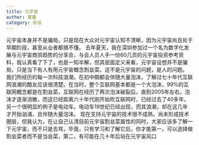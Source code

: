 ```yaml
---
title: 元宇宙
author: 寓庸
category: 杂谈
---
```

元宇宙本身并不是骗局，只是现在大众对元宇宙认知不清晰，因为元宇宙尚且处于早期阶段，甚至从业者都搞不懂。 去年夏天，我在深圳参加过一个名为数字化发展与元宇宙商贸趋势的分享会，与会人员人手一份60几页的元宇宙投资参考资料，我认真看了下了，也是一知半解，但其层面定义来看，元宇宙设想并不是骗局，只是当下有人有用元宇宙概念割韭菜。这不是元宇宙的问题，是人的问题。 我们所经历的每一次科技浪潮，在初中期都会伴随大量泡沫，了解过七十年代互联网浪潮的酷友应该很清楚。在当时，整个互联网基本都是一个大泡沫，99%的互联网概念都是在割韭菜，互联网在经历了两次泡沫破裂后，直到2005年左右，泡沫才逐渐消散，而这已经距离六十年代刚开始吹互联网时，已经过去了40多年。另一个很明显的例子是电动车。电动车19世纪已经出现，而其浪潮，却在这几年才开始汹涌，且伴随大量泡沫。 现在支持元宇宙的技术很不成熟，尚未形成技术圈层，但我认为，在让自己认清目前元宇宙割韭菜属性的同时，大家应该多了解一下元宇宙，而不只是去骂，毕竟，只有学习和了解它后，你才能第一，可以选择做割韭菜者而不是当韭菜，第二，有可能在几十年后站在元宇宙风口